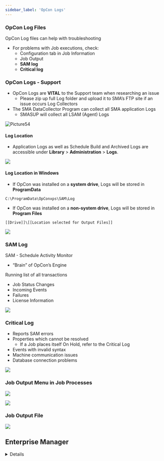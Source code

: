 ```yaml
---
sidebar_label: 'OpCon Logs'
---
```


### OpCon Log Files

OpCon Log files can help with troubleshooting  

* For problems with Job executions, check:
  * Configuration tab in Job Information
  * Job Output
  * **SAM log**
  * **Critical log**

### OpCon Logs - Support

* OpCon Logs are **VITAL** to the Support team when researching an issue
  * Please zip up full Log folder and upload it to SMA’s FTP site if an issue occurs
Log Collectors
* The SMA DataCollector Program can collect all SMA application Logs
  * SMASUP will collect all LSAM (Agent) Logs

![Picture54](../static/imgbasic/Picture54.png)  

#### Log Location

* Application Logs as well as Schedule Build and Archived Logs are accessible under **Library** > **Administration** > **Logs**.

![](../static/imgbasic/Logs.pn)

#### Log Location in Windows

* If OpCon was installed on a **system drive**, Logs will be stored in **ProgramData**  
```
C:\ProgramData\OpConxps\SAM\Log
```

* If OpCon was installed on a **non-system drive**, Logs will be stored in **Program Files**  
```
[[Drive]]\[[Location selected for Output Files]]
```

![](../static/imgbasic/sm-log-folder-window-file.png)

### SAM Log

SAM - Schedule Activity Monitor  

* “Brain” of OpCon’s Engine  

Running list of all transactions  

* Job Status Changes
* Incoming Events
* Failures
* License Information 

![](../static/imgbasic/SAM_Log.png)

### Critical Log

* Reports SAM errors
* Properties which cannot be resolved
  * If a Job places itself On Hold, refer to the Critical Log
* Events with invalid syntax
* Machine communication issues
* Database connection problems

![](../static/imgbasic/Critical_Log.png)


### Job Output Menu in Job Processes

![](../static/imgbasic/sm-job-output-from-processes.png)

![](../static/imgbasic/sm-job-output-side-panel.png)

### Job Output File

![](../static/imgbasic/sm-job-output-log-file.png)



## Enterprise Manager

<details>

#### Log Shortcuts Shortcuts  

* Auto-updating Logs (current Logs)
* **Requires OpConxps folder to be shared with users**

![Picture53](../static/imgbasic/Picture53.png)

#### SAM Log

![Picture55](../static/imgbasic/Picture55.png)

#### Critical Log

![Picture56](../static/imgbasic/Picture56.png) 

</details>